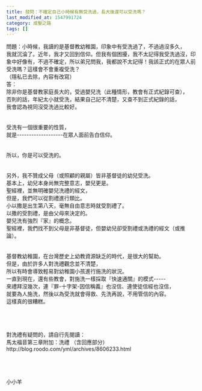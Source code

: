 ```yaml
---
title: 發問：不確定自己小時候有無受洗過，長大後還可以受洗嗎？
last_modified_at: 1547991724
category: 成聖之路
tags: []
---
```


<p>問題：小時候，我讀的是基督教幼稚園，印象中有受洗過了，不過過沒多久，<br/>我就沉淪了。近年，我才又回到信仰。但我有個困擾，我不太記得我受洗過沒，印象中好像有，不過不確定，所以弟兄問我，我都說不太記得！我該正式的在眾人前受洗嗎？這樣會不會重複受洗？ <br/>（隱私已去除，內容有改寫）<br/><!--more-->答：<br/>除非你是基督教家庭長大的，受過嬰兒洗（此種情形，教會有正式紀錄可查），<br/>否則的話，年紀太小就受洗，結果自己記不清楚，又查不到正式紀錄的話，<br/>我會認為視同沒受洗過比較好。<br/> <br/><br/>受洗有一個很重要的性質，<br/>就是-------------------在眾人面前告白信仰。<br/> <br/><br/>所以，你是可以受洗的。<br/><br/><br/>另外，我不贊成父母（或照顧的親屬）皆非基督徒的幼兒受洗。<br/>基本上，幼兒本身尚無完整意志，嬰兒更是。<br/>聖經裡，並無明確嬰兒洗禮的經文，<br/>但是，我們可以從割禮進行類比。<br/>小以撒是出生第八天，毫無自由意志時就受割禮了。<br/>以撒的受割禮，是由父母來決定的。<br/>嬰兒洗有強烈『家』的概念。<br/>聖經裡，我們找不到父母是非基督徒，但嬰幼兒卻受割禮或洗禮的經文（或推論）。<br/><br/><br/>基督教幼稚園，在台灣歷史上幼教資源缺乏的時代，是很大的幫助。<br/>但是，由於許多人對洗禮觀念並不清楚，<br/>所以有時會導致輕易對幼稚園小孩進行施洗的狀況。<br/>一直到現在，還有些教會，對施洗一樣採取『快速通關』的模式-----<br/>來禮拜沒幾次，連『罪-十字架-因信稱義』也沒信、連使徒信經也沒信，<br/>就要為人施洗，然後以為受洗就會得救、先洗再說，不用管信的內容。<br/>這樣真的很糟糕。<br/><br/><br/><br/><br/>對洗禮有疑問的，請自行先閱讀：<br/>馬太福音第三章附加：洗禮 （含回應部分）<br/> http://blog.roodo.com/yml/archives/8606233.html<br/><br/><br/><br/><br/>小小羊<br/><br/><br/><br/><br/><br/><br/><br/><br/></p>